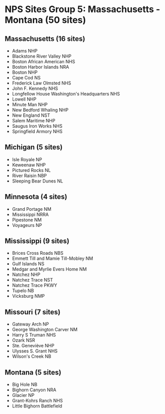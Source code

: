 # NPS Sites Group 5: Massachusetts - Montana (50 sites)

## Massachusetts (16 sites)
- Adams NHP
- Blackstone River Valley NHP
- Boston African American NHS
- Boston Harbor Islands NRA
- Boston NHP
- Cape Cod NS
- Frederick Law Olmsted NHS
- John F. Kennedy NHS
- Longfellow House Washington's Headquarters NHS
- Lowell NHP
- Minute Man NHP
- New Bedford Whaling NHP
- New England NST
- Salem Maritime NHP
- Saugus Iron Works NHS
- Springfield Armory NHS

## Michigan (5 sites)
- Isle Royale NP
- Keweenaw NHP
- Pictured Rocks NL
- River Raisin NBP
- Sleeping Bear Dunes NL

## Minnesota (4 sites)
- Grand Portage NM
- Mississippi NRRA
- Pipestone NM
- Voyageurs NP

## Mississippi (9 sites)
- Brices Cross Roads NBS
- Emmett Till and Mamie Till-Mobley NM
- Gulf Islands NS
- Medgar and Myrlie Evers Home NM
- Natchez NHP
- Natchez Trace NST
- Natchez Trace PKWY
- Tupelo NB
- Vicksburg NMP

## Missouri (7 sites)
- Gateway Arch NP
- George Washington Carver NM
- Harry S Truman NHS
- Ozark NSR
- Ste. Geneviève NHP
- Ulysses S. Grant NHS
- Wilson's Creek NB

## Montana (5 sites)
- Big Hole NB
- Bighorn Canyon NRA
- Glacier NP
- Grant-Kohrs Ranch NHS
- Little Bighorn Battlefield